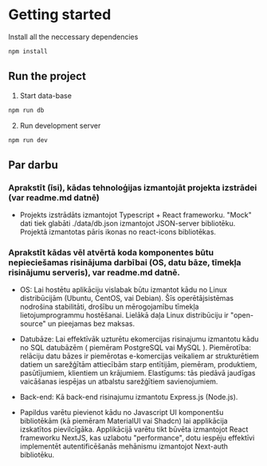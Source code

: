 # Getting started

Install all the neccessary dependencies

```bash
npm install
```

## Run the project

1. Start data-base

```bash
npm run db
```

2. Run development server

```bash
npm run dev
```

## Par darbu

### Aprakstīt (īsi), kādas tehnoloģijas izmantojāt projekta izstrādei (var readme.md datnē)

- Projekts izstrādāts izmantojot Typescript + React frameworku. "Mock" dati tiek glabāti ./data/db.json izmantojot JSON-server bibliotēku. Projektā izmantotas pāris ikonas no react-icons bibliotēkas.

### Aprakstīt kādas vēl atvērtā koda komponentes būtu nepieciešamas risinājuma darbībai (OS, datu bāze, tīmekļa risinājumu serveris), var readme.md datnē.

- OS: Lai hostētu aplikāciju vislabak būtu izmantot kādu no Linux distribūcijām (Ubuntu, CentOS, vai Debian). Šīs operētājsistēmas nodrošina stabilitāti, drošību un mērogojamību tīmekļa lietojumprogrammu hostēšanai. Lielākā daļa Linux distribūciju ir "open-source" un pieejamas bez maksas. 

- Datubāze: Lai effektīvāk uzturētu ekomercijas risinajumu izmantotu kādu no SQL datubāzēm ( piemēram PostgreSQL vai MySQL ). 
  Piemērotība: relāciju datu bāzes ir piemērotas e-komercijas veikaliem ar strukturētiem datiem un sarežģītām attiecībām starp entītijām, piemēram, produktiem, pasūtījumiem, klientiem un krājumiem.
  Elastīgums: tās piedāvā jaudīgas vaicāšanas iespējas un atbalstu sarežģītiem savienojumiem.
  
- Back-end: Kā back-end risinajumu izmantotu Express.js (Node.js).

- Papildus varētu pievienot kādu no Javascript UI komponentšu bibliotēkām (kā piemēram MaterialUI vai Shadcn) lai applikācija izskatītos pievilcīgāka. Applikācijā varētu tikt būvēta izmantojot React frameworku NextJS, kas  uzlabotu "performance", dotu iespēju effektīvi implementēt autentificēšanās mehānismu izmantojot Next-auth bibliotēku.
